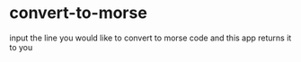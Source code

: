 # convert-to-morse

input the line you would like to convert to morse code and this app returns it to you
